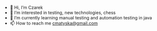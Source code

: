 - 👋 Hi, I’m Czarek
- 👀 I’m interested in testing, new technologies, chess 
- 🌱 I’m currently learning manual testing and automation testing in java
- 📫 How to reach me cmatyska@gmail.com

<!---
matyz7/matyz7 is a ✨ special ✨ repository because its `README.md` (this file) appears on your GitHub profile.
You can click the Preview link to take a look at your changes.
--->
